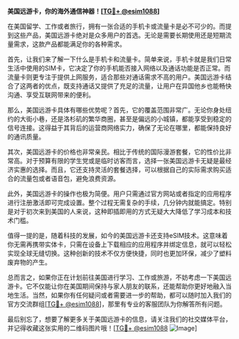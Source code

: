 **美国远游卡，你的海外通信神器！[[TG💪+ @esim1088](https://t.me/s/esim1088)]**

在美国留学、工作或者旅行，拥有一张合适的手机卡或流量卡是必不可少的。而提到这些产品，美国远游卡绝对是众多用户的首选。无论是需要长期使用还是短期流量需求，这款产品都能满足你的各种需求。

首先，让我们来了解一下什么是手机卡和流量卡。简单来说，手机卡就是我们日常生活中使用的SIM卡，它决定了你的手机能否接入网络以及通话功能是否正常。而流量卡则更专注于提供上网服务，适合那些对通话需求不高的用户。美国远游卡结合了这两者的优点，既支持通话又提供了充足的流量，让用户在异国他乡也能畅快沟通、享受互联网带来的便利。

那么，美国远游卡具体有哪些优势呢？首先，它的覆盖范围非常广。无论你身处纽约的大街小巷，还是洛杉矶的繁华商圈，甚至是偏远的小城镇，都能享受到稳定的信号连接。这得益于其背后的运营商网络实力，确保了无论在哪里，都能保持良好的通讯质量。

其次，美国远游卡的价格也非常亲民。相比于传统的国际漫游套餐，它的性价比非常高。对于预算有限的学生党或是临时访客而言，选择一张美国远游卡无疑是最经济实惠的选择。而且，它还支持灵活的套餐选择，可以根据自己的实际需求购买适合的流量包或者语音包，避免浪费资源。

此外，美国远游卡的操作也极为简便。用户只需通过官方网站或者指定的应用程序进行注册激活即可完成设置。整个过程无需复杂的手续，几分钟内就能搞定。特别是对于初次来到美国的人来说，这种即插即用的方式无疑大大降低了学习成本和技术门槛。

值得一提的是，随着科技的发展，如今的美国远游卡还支持eSIM技术。这意味着你无需再携带实体卡，只需在设备上下载相应的应用程序并绑定信息，就可以轻松实现全球无缝切换。这种创新的技术不仅方便快捷，同时也更加环保，减少了塑料废弃物的产生。

总而言之，如果你正在计划前往美国进行学习、工作或旅游，不妨考虑一下美国远游卡。它不仅能让你在美国期间保持与家人朋友的联系，还能帮助你更好地融入当地生活。当然，如果你有任何疑问或者需要进一步的帮助，都可以随时加入我们的官方交流群组[[TG💪+ @esim1088](https://t.me/s/esim1088)]，那里有专业的客服团队为你解答所有问题。

最后别忘了，想要了解更多关于美国远游卡的信息，请关注我们的社交媒体平台，并记得收藏这张实用的二维码图片哦！[[TG💪+ @esim1088](https://t.me/s/esim1088) ![Image](https://i.postimg.cc/4NQfJmqS/Snipaste-2025-05-13-00-14-12.png)]